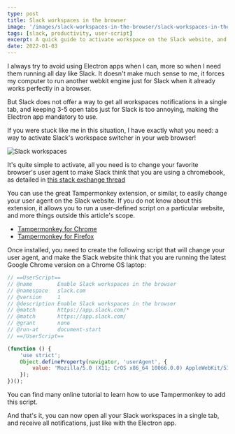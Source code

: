 ```yaml
---
type: post
title: Slack workspaces in the browser
image: '/images/slack-workspaces-in-the-browser/slack-workspaces-in-the-browser.jpg'
tags: [slack, productivity, user-script]
excerpt: A quick guide to activate workspace on the Slack website, and avoid using the electron app.
date: 2022-01-03
---
```


I always try to avoid using Electron apps when I can, more so when I need them running all day like Slack. It doesn't make much sense to me, it forces my computer to run another webkit engine just for Slack when it already works perfectly in a browser.

But Slack does not offer a way to get all workspaces notifications in a single tab, and keeping 3-5 open tabs just for Slack is too annoying, making the Electron app mandatory to use. 

If you were stuck like me in this situation, I have exactly what you need: a way to activate Slack's workspace switcher in your web browser!

![Slack workspaces](/images/slack-workspaces-in-the-browser/slack-workspaces.jpg)

It's quite simple to activate, all you need is to change your favorite browser's user agent to make Slack think that you are using a chromebook, as detailed in [this stack exchange thread](https://webapps.stackexchange.com/questions/144258/slacks-web-version-shows-workspace-switching-sidebar-but-only-on-chromebooks)

You can use the great Tampermonkey extension, or similar, to easily change your user agent on the Slack website. If you do not know about this extension, it allows you to run a user-defined script on a particular website, and more things outside this article's scope.

- [Tampermonkey for Chrome](https://chrome.google.com/webstore/detail/tampermonkey/dhdgffkkebhmkfjojejmpbldmpobfkfo?hl=en)
- [Tampermonkey for Firefox](https://addons.mozilla.org/en-US/firefox/addon/tampermonkey/)

Once installed, you need to create the following script that will change your user agent, and make the Slack website think that you are running the latest Google Chrome version on a Chrome OS laptop:

```javascript
// ==UserScript==
// @name        Enable Slack workspaces in the browser
// @namespace   slack.com
// @version     1
// @description Enable Slack workspaces in the browser
// @match       https://app.slack.com/*
// @match       https://app.slack.com/
// @grant       none
// @run-at      document-start
// ==/UserScript==

(function () {
	'use strict';
    Object.defineProperty(navigator, 'userAgent', {
        value: 'Mozilla/5.0 (X11; CrOS x86_64 10066.0.0) AppleWebKit/537.36 (KHTML, like Gecko) Chrome/96.0.4664.110 Safari/537.36'
    });
})();
```

You can find many online tutorial to learn how to use Tampermonkey to add this script.

And that's it, you can now open all your Slack workspaces in a single tab, and receive all notifications, just like with the Electron app.
